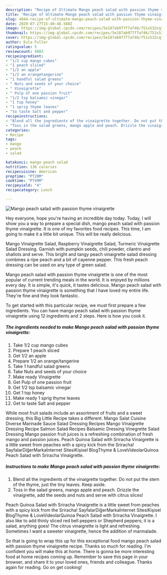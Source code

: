 ```yaml
---
description: "Recipe of Ultimate Mango peach salad with passion thyme vinaigrette"
title: "Recipe of Ultimate Mango peach salad with passion thyme vinaigrette"
slug: 4844-recipe-of-ultimate-mango-peach-salad-with-passion-thyme-vinaigrette
date: 2020-07-27T15:40:40.588Z
image: https://img-global.cpcdn.com/recipes/5e187ab977f7af46/751x532cq70/mango-peach-salad-with-passion-thyme-vinaigrette-recipe-main-photo.jpg
thumbnail: https://img-global.cpcdn.com/recipes/5e187ab977f7af46/751x532cq70/mango-peach-salad-with-passion-thyme-vinaigrette-recipe-main-photo.jpg
cover: https://img-global.cpcdn.com/recipes/5e187ab977f7af46/751x532cq70/mango-peach-salad-with-passion-thyme-vinaigrette-recipe-main-photo.jpg
author: Eula Fuller
ratingvalue: 5
reviewcount: 4803
recipeingredient:
- "1/2 cup mango cubes"
- "1 peach sliced"
- "1/2 an apple"
- "1/2 an orangetangerine"
- "1 handful salad greens"
- " Nuts and seeds of your choice"
- " Vinaigrette"
- " Pulp of one passion fruit"
- "1/2 tsp balsamic vinegar"
- "1 tsp honey"
- "1 sprig thyme leaves"
- "to taste Salt and pepper"
recipeinstructions:
- "Blend all the ingredients of the vinaigrette together. Do not put the stem of the thyme, just the tiny leaves. Keep aside."
- "Toss in the salad greens, mango apple and peach. Drizzle the vinaigrette, add the seeds and nuts and serve with citrus slices!"
categories:
- Recipe
tags:
- mango
- peach
- salad

katakunci: mango peach salad 
nutrition: 136 calories
recipecuisine: American
preptime: "PT20M"
cooktime: "PT49M"
recipeyield: "4"
recipecategory: Lunch

---
```



![Mango peach salad with passion thyme vinaigrette](https://img-global.cpcdn.com/recipes/5e187ab977f7af46/751x532cq70/mango-peach-salad-with-passion-thyme-vinaigrette-recipe-main-photo.jpg)

Hey everyone, hope you're having an incredible day today. Today, I will show you a way to prepare a special dish, mango peach salad with passion thyme vinaigrette. It is one of my favorites food recipes. This time, I am going to make it a little bit unique. This will be really delicious.

Mango Vinaigrette Salad, Raspberry Vinaigrette Salad, Turmeric Vinaigrette Salad Dressing. Garnish with pumpkin seeds, chili powder, cilantro and shallots and serve. This bright and tangy peach vinaigrette salad dressing combines a ripe peach and a bit of cayenne pepper. This fresh peach dressing can be used on any type of green salad.

Mango peach salad with passion thyme vinaigrette is one of the most popular of current trending meals in the world. It is enjoyed by millions every day. It is simple, it's quick, it tastes delicious. Mango peach salad with passion thyme vinaigrette is something that I have loved my entire life. They're fine and they look fantastic.


To get started with this particular recipe, we must first prepare a few ingredients. You can have mango peach salad with passion thyme vinaigrette using 12 ingredients and 2 steps. Here is how you cook it.

<!--inarticleads1-->

##### The ingredients needed to make Mango peach salad with passion thyme vinaigrette:

1. Take 1/2 cup mango cubes
1. Prepare 1 peach sliced
1. Get 1/2 an apple
1. Prepare 1/2 an orange/tangerine
1. Take 1 handful salad greens
1. Take  Nuts and seeds of your choice
1. Make ready  Vinaigrette
1. Get  Pulp of one passion fruit
1. Get 1/2 tsp balsamic vinegar
1. Get 1 tsp honey
1. Make ready 1 sprig thyme leaves
1. Get to taste Salt and pepper


While most fruit salads include an assortment of fruits and a sweet dressing, this Big Little Recipe takes a different. Mango Salat Cuisine Diverse Marinade Sauce Salad Dressing Recipes Mango Vinaigrette Dressing Recipe Salmon Salad Recipes Balsamic Dressing Vinegrette Salad Dressing Mango passion fruit juices is a refreshing combination of fresh mango and passion juices. Peach Quinoa Salad with Sriracha Vinaigrette is a little sweet from peaches with a spicy kick from the Sriracha! SayfalarDiğerMarkaİnternet SitesiKişisel BlogThyme &amp; LoveVideolarQuinoa Peach Salad with Sriracha Vinaigrette. 

<!--inarticleads2-->

##### Instructions to make Mango peach salad with passion thyme vinaigrette:

1. Blend all the ingredients of the vinaigrette together. Do not put the stem of the thyme, just the tiny leaves. Keep aside.
1. Toss in the salad greens, mango apple and peach. Drizzle the vinaigrette, add the seeds and nuts and serve with citrus slices!


Peach Quinoa Salad with Sriracha Vinaigrette is a little sweet from peaches with a spicy kick from the Sriracha! SayfalarDiğerMarkaİnternet SitesiKişisel BlogThyme &amp; LoveVideolarQuinoa Peach Salad with Sriracha Vinaigrette. I also like to add thinly sliced red bell peppers or Shepherd peppers; it is a salad, anything goes! The citrus vinaigrette is light and refreshing. Sometimes I want a sweeter vinaigrette, hence the addition of marmalade. 

So that is going to wrap this up for this exceptional food mango peach salad with passion thyme vinaigrette recipe. Thanks so much for reading. I'm confident you will make this at home. There is gonna be more interesting food at home recipes coming up. Remember to save this page in your browser, and share it to your loved ones, friends and colleague. Thanks again for reading. Go on get cooking!
